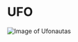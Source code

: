 # UFO
![Image of Ufonautas](https://www.efoto.lt/files/images/32324/IMG_77_daugiau%20spalvu_2.preview.jpg)

